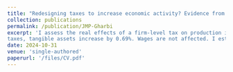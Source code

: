 ```yaml
---
title: "Redesigning taxes to increase economic activity? Evidence from a French Business tax reform"
collection: publications
permalink: /publication/JMP-Gharbi
excerpt: 'I assess the real effects of a firm-level tax on production inputs, focusing on the 1999 reform of the French local business tax. This reform excluded the wage bill from the tax base, leaving only capital inputs taxed.  Using administrative data, I evaluate the impact of this reform on the outcomes of firms. I exploit cross-sectional variation in firms exposure to the reform based on the labor share in their pre-reform tax base. Applying a dynamic differences-in-differences approach, I show that the reform significantly reduces firms tax liabilities and boosts firms productivity. This increase in productivity can be attributed to firms using a large portion of the tax savings for investment, particularly among cash-constrained firms. For a 1% reduction in
taxes, tangible assets increase by 0.69%. Wages are not affected. I estimate a negative effect on employment: for a  1% reduction in taxes, employment decreased by 0.13%. Importantly, this reduction does not indicate direct job cuts but reflects differences in employment growth rates between capital-intensive and labor-intensive firms, with capital-intensive firms increasing employment more rapidly. This difference in employment growth can be explained by varying degrees of tax sensitivity depending on whether firms can deduct business tax payments from the corporate income tax.'
date: 2024-10-31
venue: 'single-authored'
paperurl: '/files/CV.pdf'
---
```


